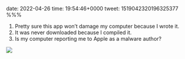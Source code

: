 date: 2022-04-26
time: 19:54:46+0000
tweet: 1519042320196325377
%%%

1. Pretty sure this app won’t damage my computer because I wrote it.
2. It was never downloaded because I compiled it.
3. Is my computer reporting me to Apple as a malware author?

![](FRS47_vWQAI6xbT.jpg)
